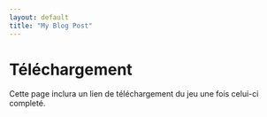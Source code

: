 ```yaml
---
layout: default
title: "My Blog Post"
---
```

# Téléchargement
Cette page inclura un lien de téléchargement du jeu une fois celui-ci completé.
